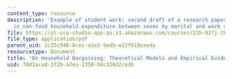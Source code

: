 ```yaml
---
content_type: resource
description: 'Example of student work: second draft of a research paper on changes
  in non-food household expenditure between sexes by marital and work status.'
file: https://ol-ocw-studio-app-qa.s3.amazonaws.com/courses/21h-927j-the-economic-history-of-work-and-family-spring-2005/70d1acad3f2ba7ea135054c328d2cedb_MIT21H_927JS05_secd_anony.pdf
file_type: application/pdf
parent_uid: 1c25c940-8cec-a3e3-5edb-e12f619ceeda
resourcetype: Document
title: 'On Household Bargaining: Theoretical Models and Empirical Evidence '
uid: 70d1acad-3f2b-a7ea-1350-54c328d2cedb
---
```

